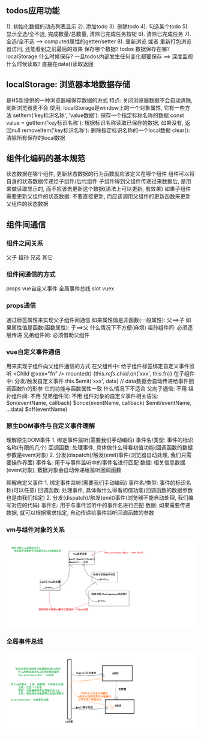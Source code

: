 ## todos应用功能
  1). 初始化数据的动态列表显示
  2). 添加todo
  3). 删除todo
  4). 勾选某个todo
  5). 显示全选/全不选, 完成数量/总数量, 清除已完成任务按钮
  6). 清除已完成任务
  7). 全选/全不选  --> computed属性的getter/setter
  8). 重新浏览 或者 重新打包浏览器访问, 还能看到之前最后的效果
      保存哪个数据?   todos
      数据保存在哪?   localStorage
      什么时候保存?   一旦todos内部发生任何变化都要保存  ==> 深度监视
      什么时候读取?   直接在data()读取返回

## localStorage: 浏览器本地数据存储
  是H5新提供的一种浏览器端保存数据的方式
  特点: 关闭浏览器数据不会自动清除, 刷新浏览器更不会
  使用: localStorage是window上的一个对象属性, 它有一些方法
    setItem('key标识名称', 'value数据'): 保存一个指定标称名称的数据
    const value = getItem('key标识名称'): 根据标识名称读取已保存的数据, 如果没有, 返回null
    removeItem('key标识名称'): 删除指定标识名称的一个local数据
    clear(): 清除所有保存的local数据

## 组件化编码的基本规范
  状态数据在哪个组件, 更新状态数据的行为函数就应该定义在哪个组件
  组件可以将自身的状态数据传递给子组件/后代组件
  子组件得到父组件传递过来数据后, 是用来做读取显示的, 而不应该去更新这个数据(语法上可以更新, 有效果)
  如果子组件需要更新父组件的状态数据: 不要直接更新, 而应该调用父组件的更新函数来更新父组件的状态数据

## 组件间通信

### 组件之间关系
  父子
  祖孙
  兄弟
  其它

### 组件间通信的方式
  props
  vue自定义事件
  全局事件总线
  slot
  vuex

### props通信
  通过标签属性来实现父子组件间通信
    如果属性值是非函数(一般属性): 父==>子
    如果属性值是函数(函数属性): 子==>父
  什么情况下不方便(麻烦)
    祖孙组件间:  必须逐层传递
    兄弟组件间: 必须借助父组件

### vue自定义事件通信
  用来实现子组件向父组件通信的方式
    在父组件中: 给子组件标签绑定自定义事件监听
      <Child @xxx="fn" />
      <Child ref="child">   mounted() {this.$refs.child.$on('xxx', this.fn)}
    在子组件中: 分发/触发自定义事件
      this.$emit('xxx', data)  // data数据会自动传递给事件回调函数fn的形参
  它的功能与函数属性一致
  什么情况下不适合
    父向子通信: 不用
    祖孙组件间:  不用
    兄弟组件间: 不用
  组件对象的自定义事件相关语法:
    $on(eventName, callback)
    $once(eventName, callback)
    $emit(eventName, ...data)
    $off(eventName)

### 原生DOM事件与自定义事件理解
  理解原生DOM事件
    1. 绑定事件监听(需要我们手动编码)
      事件名/类型: 事件的标识名称(有限的几个)
      回调函数: 处理事件, 具体做什么得看初值功能(回调函数的数据参数是event对象)
    2. 分发(dispatch)/触发(emit)事件(浏览器自动处理, 我们只需要操作界面)
      事件名: 用于与事件监听中的事件名进行匹配
      数据: 相关信息数据(event对象), 数据对象会自动传递给监听回调函数

  理解自定义事件
    1. 绑定事件监听(需要我们手动编码)
      事件名/类型: 事件的标识名称(可以任意)
      回调函数: 处理事件, 具体做什么得看初值功能(回调函数的数据参数也是由我们指定)
    2. 分发(dispatch)/触发(emit)事件(浏览器不能自动处理, 我们编写对应的代码)
      事件名: 用于与事件监听中的事件名进行匹配
      数据: 如果需要传递数据, 就可以根据需求指定, 自动传递给事件监听回调函数的参数

### vm与组件对象的关系
![](./imgs/组件与vm的关系.png)

### 全局事件总线
![](./imgs/全局事件总线.png)